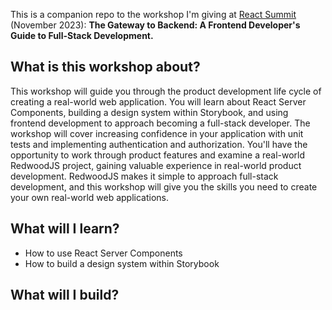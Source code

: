 This is a companion repo to the workshop I'm giving at [React Summit](https://reactsummit.us/#4) (November 2023): **The Gateway to Backend: A Frontend Developer's Guide to Full-Stack Development.**

## What is this workshop about?

This workshop will guide you through the product development life cycle of creating a real-world web application. You will learn about React Server Components, building a design system within Storybook, and using frontend development to approach becoming a full-stack developer. The workshop will cover increasing confidence in your application with unit tests and implementing authentication and authorization. You'll have the opportunity to work through product features and examine a real-world RedwoodJS project, gaining valuable experience in real-world product development. RedwoodJS makes it simple to approach full-stack development, and this workshop will give you the skills you need to create your own real-world web applications.

## What will I learn?

- How to use React Server Components
- How to build a design system within Storybook

## What will I build?
